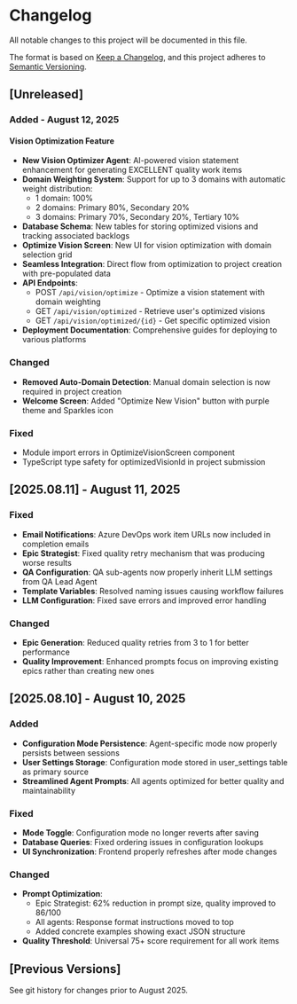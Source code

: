# Changelog

All notable changes to this project will be documented in this file.

The format is based on [Keep a Changelog](https://keepachangelog.com/en/1.0.0/),
and this project adheres to [Semantic Versioning](https://semver.org/spec/v2.0.0.html).

## [Unreleased]

### Added - August 12, 2025

#### Vision Optimization Feature
- **New Vision Optimizer Agent**: AI-powered vision statement enhancement for generating EXCELLENT quality work items
- **Domain Weighting System**: Support for up to 3 domains with automatic weight distribution:
  - 1 domain: 100%
  - 2 domains: Primary 80%, Secondary 20%
  - 3 domains: Primary 70%, Secondary 20%, Tertiary 10%
- **Database Schema**: New tables for storing optimized visions and tracking associated backlogs
- **Optimize Vision Screen**: New UI for vision optimization with domain selection grid
- **Seamless Integration**: Direct flow from optimization to project creation with pre-populated data
- **API Endpoints**:
  - POST `/api/vision/optimize` - Optimize a vision statement with domain weighting
  - GET `/api/vision/optimized` - Retrieve user's optimized visions
  - GET `/api/vision/optimized/{id}` - Get specific optimized vision
- **Deployment Documentation**: Comprehensive guides for deploying to various platforms

### Changed
- **Removed Auto-Domain Detection**: Manual domain selection is now required in project creation
- **Welcome Screen**: Added "Optimize New Vision" button with purple theme and Sparkles icon

### Fixed
- Module import errors in OptimizeVisionScreen component
- TypeScript type safety for optimizedVisionId in project submission

## [2025.08.11] - August 11, 2025

### Fixed
- **Email Notifications**: Azure DevOps work item URLs now included in completion emails
- **Epic Strategist**: Fixed quality retry mechanism that was producing worse results
- **QA Configuration**: QA sub-agents now properly inherit LLM settings from QA Lead Agent
- **Template Variables**: Resolved naming issues causing workflow failures
- **LLM Configuration**: Fixed save errors and improved error handling

### Changed
- **Epic Generation**: Reduced quality retries from 3 to 1 for better performance
- **Quality Improvement**: Enhanced prompts focus on improving existing epics rather than creating new ones

## [2025.08.10] - August 10, 2025

### Added
- **Configuration Mode Persistence**: Agent-specific mode now properly persists between sessions
- **User Settings Storage**: Configuration mode stored in user_settings table as primary source
- **Streamlined Agent Prompts**: All agents optimized for better quality and maintainability

### Fixed
- **Mode Toggle**: Configuration mode no longer reverts after saving
- **Database Queries**: Fixed ordering issues in configuration lookups
- **UI Synchronization**: Frontend properly refreshes after mode changes

### Changed
- **Prompt Optimization**: 
  - Epic Strategist: 62% reduction in prompt size, quality improved to 86/100
  - All agents: Response format instructions moved to top
  - Added concrete examples showing exact JSON structure
- **Quality Threshold**: Universal 75+ score requirement for all work items

## [Previous Versions]

See git history for changes prior to August 2025.